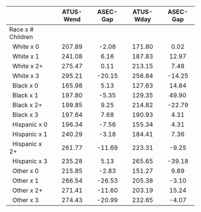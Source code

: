 
|                      |    ATUS-Wend |     ASEC-Gap |    ATUS-Wday |     ASEC-Gap |
| -------------------- | :----------: | :----------: | :----------: | :----------: |
| Race x # Children    |              |              |              |              |
| &nbsp;&nbsp;White x 0 |       207.89 |        -2.08 |       171.80 |         0.02 |
| &nbsp;&nbsp;White x 1 |       241.08 |         6.16 |       187.83 |        12.97 |
| &nbsp;&nbsp;White x 2+ |       275.47 |         0.11 |       213.15 |         7.48 |
| &nbsp;&nbsp;White x 3 |       295.21 |       -20.15 |       256.84 |       -14.25 |
| &nbsp;&nbsp;Black x 0 |       165.98 |         5.13 |       127.63 |        14.84 |
| &nbsp;&nbsp;Black x 1 |       197.80 |        -5.35 |       129.35 |        49.90 |
| &nbsp;&nbsp;Black x 2+ |       199.85 |         9.25 |       214.82 |       -22.79 |
| &nbsp;&nbsp;Black x 3 |       197.64 |         7.68 |       190.93 |         4.31 |
| &nbsp;&nbsp;Hispanic x 0 |       196.34 |        -7.56 |       155.34 |         4.31 |
| &nbsp;&nbsp;Hispanic x 1 |       240.29 |        -3.18 |       184.41 |         7.36 |
| &nbsp;&nbsp;Hispanic x 2+ |       261.77 |       -11.69 |       223.31 |        -9.25 |
| &nbsp;&nbsp;Hispanic x 3 |       235.28 |         5.13 |       265.65 |       -39.18 |
| &nbsp;&nbsp;Other x 0 |       215.85 |        -2.83 |       151.27 |         9.89 |
| &nbsp;&nbsp;Other x 1 |       266.54 |       -26.53 |       205.38 |        -3.10 |
| &nbsp;&nbsp;Other x 2+ |       271.41 |       -11.60 |       203.19 |        15.24 |
| &nbsp;&nbsp;Other x 3 |       274.43 |       -20.99 |       232.65 |        -4.07 |

